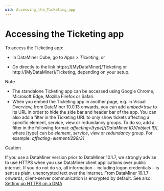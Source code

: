 ```yaml
---
uid: Accessing_the_Ticketing_app
---
```


# Accessing the Ticketing app

To access the Ticketing app:

- In DataMiner Cube, go to *Apps* > *Ticketing*, or

- Go directly to the link https://\[MyDataMiner\]/Ticketing or http://\[MyDataMiner\]/Ticketing, depending on your setup.

> [!NOTE]
> - The standalone Ticketing app can be accessed using Google Chrome, Microsoft Edge, Mozilla Firefox or Safari.
> - When you embed the Ticketing app in another page, e.g. in Visual Overview, from DataMiner 10.0.13 onwards, you can add *embed=true* to its URL in order to hide the side bar and header bar of the app. You can also add a filter in the Ticketing URL to only show tickets affecting a specific element, service, view or redundancy groups. To do so, add a filter in the following format: *affecting=\[type\]/\[DataMiner ID\]/\[object ID\]*, where \[type\] can be *element*, *service*, *view* or *redundancy group*. For example: *affecting=element/299/31*

> [!CAUTION]
> If you use a DataMiner version prior to DataMiner 10.1.7, we strongly advise to use HTTPS when you use DataMiner client applications over public internet. If you do not do so, all information – including logon credentials – is sent as plain, unencrypted text over the internet. From DataMiner 10.1.7 onwards, client-server communication is encrypted by default. See also: [Setting up HTTPS on a DMA](xref:Setting_up_HTTPS_on_a_DMA).
